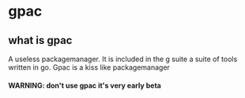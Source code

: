 # gpac
## what is gpac
A useless packagemanager. 
It is included in the g suite a suite of tools written in go.
Gpac is a kiss like packagemanager
#### WARNING: don't use gpac it's very early beta 
